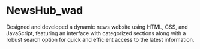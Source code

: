 # NewsHub_wad
Designed and developed a dynamic news website using HTML, CSS, and JavaScript, 
featuring an interface with categorized sections along with a robust search option for quick and efficient access to the latest information.
